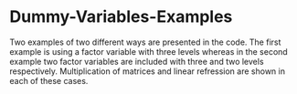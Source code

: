 # Dummy-Variables-Examples

Two examples of two different ways are presented in the code. The first example is using a factor variable with three levels whereas in the second example two factor variables are included with three and two levels respectively. 
Multiplication of matrices and linear refression are shown in each of these cases.
